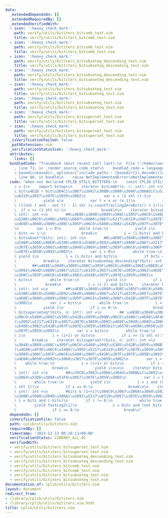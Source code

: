 ```yaml
---
data:
  _extendedDependsOn: []
  _extendedRequiredBy: []
  _extendedVerifiedWith:
  - icon: ':heavy_check_mark:'
    path: verify/utils/bititers_bitcomb_test.nim
    title: verify/utils/bititers_bitcomb_test.nim
  - icon: ':heavy_check_mark:'
    path: verify/utils/bititers_bitcomb_test.nim
    title: verify/utils/bititers_bitcomb_test.nim
  - icon: ':heavy_check_mark:'
    path: verify/utils/bititers_bitsubseteq_descending_test.nim
    title: verify/utils/bititers_bitsubseteq_descending_test.nim
  - icon: ':heavy_check_mark:'
    path: verify/utils/bititers_bitsubseteq_descending_test.nim
    title: verify/utils/bititers_bitsubseteq_descending_test.nim
  - icon: ':heavy_check_mark:'
    path: verify/utils/bititers_bitsubseteq_test.nim
    title: verify/utils/bititers_bitsubseteq_test.nim
  - icon: ':heavy_check_mark:'
    path: verify/utils/bititers_bitsubseteq_test.nim
    title: verify/utils/bititers_bitsubseteq_test.nim
  - icon: ':heavy_check_mark:'
    path: verify/utils/bititers_bitsuperset_test.nim
    title: verify/utils/bititers_bitsuperset_test.nim
  - icon: ':heavy_check_mark:'
    path: verify/utils/bititers_bitsuperset_test.nim
    title: verify/utils/bititers_bitsuperset_test.nim
  _isVerificationFailed: false
  _pathExtension: nim
  _verificationStatusIcon: ':heavy_check_mark:'
  attributes:
    links: []
  bundledCode: "Traceback (most recent call last):\n  File \"/home/runner/.local/lib/python3.10/site-packages/onlinejudge_verify/documentation/build.py\"\
    , line 71, in _render_source_code_stat\n    bundled_code = language.bundle(stat.path,\
    \ basedir=basedir, options={'include_paths': [basedir]}).decode()\n  File \"/home/runner/.local/lib/python3.10/site-packages/onlinejudge_verify/languages/nim.py\"\
    , line 86, in bundle\n    raise NotImplementedError\nNotImplementedError\n"
  code: "when not declared CPLIB_UTILS_BITITERS:\n    const CPLIB_UTILS_BITITERS*\
    \ = 1\n    import bitops\n    iterator bitcomb*(n, r: int): int =\n        ##n\
    \ bit\u4E2D r bit\u304C1\u3067\u3042\u308B\u3088\u3046\u306Abit\u5217\u3092\u5217\
    \u6319\u3057\u307E\u3059\u3002\n        var x = (1 shl r)-1\n        while true:\n\
    \            yield x\n            var t = x or (x-1)\n            x = (t+1) or\
    \ (((not t and - not t) - 1) shr (x.countTrailingZeroBits() + 1))\n          \
    \  if x >= (1 shl n):\n                break\n\n    iterator bitsubseteq*(bits:\
    \ int): int =\n        ##\u4E0E\u3048\u3089\u308C\u305F\u96C6\u5408\u306E\u90E8\
    \u5206\u96C6\u5408\u3092\u6607\u9806\u3067\u5217\u6319\u3057\u307E\u3059\u3002\
    \u4E0E\u3048\u3089\u308C\u305F\u96C6\u5408\u3082\u542B\u307F\u307E\u3059\u3002\
    \n        var i = 0\n        while true:\n            yield i\n            if\
    \ bits == i:\n                break\n            i = (i-bits) and bits\n    iterator\
    \ bitsubset*(bits: int): int =\n        ##\u4E0E\u3048\u3089\u308C\u305F\u96C6\
    \u5408\u306E\u90E8\u5206\u96C6\u5408\u3092\u6607\u9806\u3067\u5217\u6319\u3057\
    \u307E\u3059\u3002\u4E0E\u3048\u3089\u308C\u305F\u96C6\u5408\u306F\u542B\u307F\
    \u307E\u305B\u3093\u3002\n        var i = 0\n        while true:\n           \
    \ yield i\n            i = (i-bits) and bits\n            if bits == i:\n    \
    \            break\n    iterator bitsubseteq_descending*(bits: int): int =\n \
    \       ##\u4E0E\u3048\u3089\u308C\u305F\u96C6\u5408\u306E\u90E8\u5206\u96C6\u5408\
    \u3092\u964D\u9806\u3067\u5217\u6319\u3057\u307E\u3059\u3002\u4E0E\u3048\u3089\
    \u308C\u305F\u96C6\u5408\u3082\u542B\u307F\u307E\u3059\u3002\n        var i =\
    \ bits\n        while true:\n            yield i\n            if i == 0:\n   \
    \             break\n            i = (i-1) and bits\n    iterator bitsubset_descending*(bits:\
    \ int): int =\n        ##\u4E0E\u3048\u3089\u308C\u305F\u96C6\u5408\u306E\u90E8\
    \u5206\u96C6\u5408\u3092\u964D\u9806\u3067\u5217\u6319\u3057\u307E\u3059\u3002\
    \u4E0E\u3048\u3089\u308C\u305F\u96C6\u5408\u306F\u542B\u307F\u307E\u305B\u3093\
    \u3002\n        var i = bits\n        while true:\n            i = (i-1) and bits\n\
    \            yield i\n            if i == 0:\n                break\n\n\n    iterator\
    \ bitsuperseteq*(bits, n: int): int =\n        ## \u4E0E\u3048\u3089\u308C\u305F\
    \u96C6\u5408\u3092\u5305\u542B\u3059\u308B\u96C6\u5408(\u4E0A\u4F4D\u96C6\u5408\
    )\u3092\u5217\u6319\u3057\u307E\u3059\u3002\u4E0E\u3048\u3089\u308C\u305F\u96C6\
    \u5408\u3082\u542B\u307F\u307E\u3059\u3002bit\u6570\u4E0A\u9650\u3092n\u3068\u3057\
    \u307E\u3059\u3002\n        var i = bits\n        while true:\n            yield\
    \ i\n            i = (i+1) or bits\n            if i >= (1 shl n):\n         \
    \       break\n    iterator bitsuperset*(bits, n: int): int =\n        ## \u4E0E\
    \u3048\u3089\u308C\u305F\u96C6\u5408\u3092\u5305\u542B\u3059\u308B\u96C6\u5408\
    (\u4E0A\u4F4D\u96C6\u5408)\u3092\u5217\u6319\u3057\u307E\u3059\u3002\u4E0E\u3048\
    \u3089\u308C\u305F\u96C6\u5408\u306F\u542B\u307F\u307E\u305B\u3093\u3002bit\u6570\
    \u4E0A\u9650\u3092n\u3068\u3057\u307E\u3059\u3002\n        var i = bits\n    \
    \    while true:\n            i = (i+1) or bits\n            if i >= (1 shl n):\n\
    \                break\n            yield i\n\n\n    iterator bitsingleton*(bits:\
    \ int): int =\n        ##\u7ACB\u3063\u3066\u3044\u308Bbit\u3092\u4E00\u3064\u305A\
    \u3064\u53D6\u308A\u51FA\u3057\u307E\u3059\u3002\n        var i = bits and (-bits)\n\
    \        while true:\n            yield i\n            i = i and (not bits + (i\
    \ shl 1))\n            if i == 0:\n                break\n\n    iterator standingbits*(bits:\
    \ int): int =\n        #bits & (1<<i)\u304C0\u3067\u306A\u3044\u5024\u306B\u306A\
    \u308B\u3088\u3046\u306Ai\u3092\u5217\u6319\u3057\u307E\u3059\u3002\n        var\
    \ i = bits and (-bits)\n        if i != 0:\n            while true:\n        \
    \        yield fastLog2(i)\n                i = bits and (not bits + (i shl 1))\n\
    \                if i == 0:\n                    break\n"
  dependsOn: []
  isVerificationFile: false
  path: cplib/utils/bititers.nim
  requiredBy: []
  timestamp: '2023-12-13 00:26:11+09:00'
  verificationStatus: LIBRARY_ALL_AC
  verifiedWith:
  - verify/utils/bititers_bitsuperset_test.nim
  - verify/utils/bititers_bitsuperset_test.nim
  - verify/utils/bititers_bitsubseteq_descending_test.nim
  - verify/utils/bititers_bitsubseteq_descending_test.nim
  - verify/utils/bititers_bitcomb_test.nim
  - verify/utils/bititers_bitcomb_test.nim
  - verify/utils/bititers_bitsubseteq_test.nim
  - verify/utils/bititers_bitsubseteq_test.nim
documentation_of: cplib/utils/bititers.nim
layout: document
redirect_from:
- /library/cplib/utils/bititers.nim
- /library/cplib/utils/bititers.nim.html
title: cplib/utils/bititers.nim
---
```

